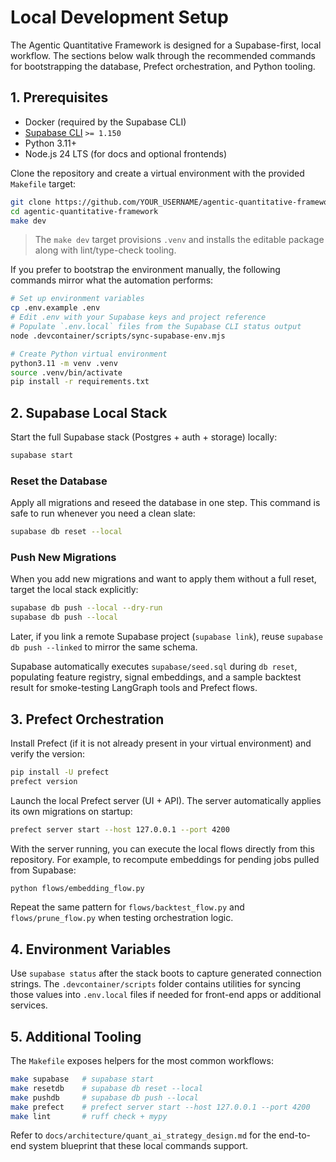 # Local Development Setup

The Agentic Quantitative Framework is designed for a Supabase-first, local workflow. The sections below walk through the
recommended commands for bootstrapping the database, Prefect orchestration, and Python tooling.

## 1. Prerequisites

- Docker (required by the Supabase CLI)
- [Supabase CLI](https://supabase.com/docs/guides/cli) `>= 1.150`
- Python 3.11+
- Node.js 24 LTS (for docs and optional frontends)

Clone the repository and create a virtual environment with the provided `Makefile` target:

```bash
git clone https://github.com/YOUR_USERNAME/agentic-quantitative-framework.git
cd agentic-quantitative-framework
make dev
```

> The `make dev` target provisions `.venv` and installs the editable package along with lint/type-check tooling.

If you prefer to bootstrap the environment manually, the following commands mirror what the automation performs:

```bash
# Set up environment variables
cp .env.example .env
# Edit .env with your Supabase keys and project reference
# Populate `.env.local` files from the Supabase CLI status output
node .devcontainer/scripts/sync-supabase-env.mjs

# Create Python virtual environment
python3.11 -m venv .venv
source .venv/bin/activate
pip install -r requirements.txt
```

## 2. Supabase Local Stack

Start the full Supabase stack (Postgres + auth + storage) locally:

```bash
supabase start
```

### Reset the Database

Apply all migrations and reseed the database in one step. This command is safe to run whenever you need a clean slate:

```bash
supabase db reset --local
```

### Push New Migrations

When you add new migrations and want to apply them without a full reset, target the local stack explicitly:

```bash
supabase db push --local --dry-run
supabase db push --local
```

Later, if you link a remote Supabase project (`supabase link`), reuse `supabase db push --linked` to mirror the same schema.

Supabase automatically executes `supabase/seed.sql` during `db reset`, populating feature registry, signal embeddings, and a
sample backtest result for smoke-testing LangGraph tools and Prefect flows.

## 3. Prefect Orchestration

Install Prefect (if it is not already present in your virtual environment) and verify the version:

```bash
pip install -U prefect
prefect version
```

Launch the local Prefect server (UI + API). The server automatically applies its own migrations on startup:

```bash
prefect server start --host 127.0.0.1 --port 4200
```

With the server running, you can execute the local flows directly from this repository. For example, to recompute embeddings for
pending jobs pulled from Supabase:

```bash
python flows/embedding_flow.py
```

Repeat the same pattern for `flows/backtest_flow.py` and `flows/prune_flow.py` when testing orchestration logic.

## 4. Environment Variables

Use `supabase status` after the stack boots to capture generated connection strings. The `.devcontainer/scripts`
folder contains utilities for syncing those values into `.env.local` files if needed for front-end apps or additional
services.

## 5. Additional Tooling

The `Makefile` exposes helpers for the most common workflows:

```bash
make supabase   # supabase start
make resetdb    # supabase db reset --local
make pushdb     # supabase db push --local
make prefect    # prefect server start --host 127.0.0.1 --port 4200
make lint       # ruff check + mypy
```

Refer to `docs/architecture/quant_ai_strategy_design.md` for the end-to-end system blueprint that these local commands
support.
